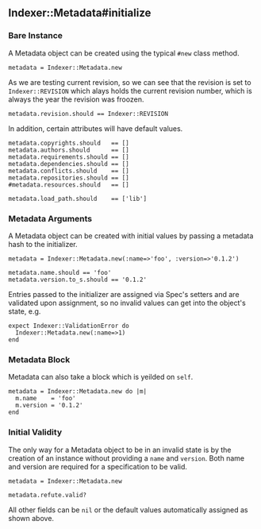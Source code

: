 ## Indexer::Metadata#initialize

### Bare Instance

A Metadata object can be created using the typical `#new` class method.

    metadata = Indexer::Metadata.new

As we are testing current revision, so we can see that the revision is set
to `Indexer::REVISION` which alays holds the current revision number, which
is always the year the revision was froozen.

    metadata.revision.should == Indexer::REVISION

In addition, certain attributes will have default values.

    metadata.copyrights.should   == []
    metadata.authors.should      == []
    metadata.requirements.should == []
    metadata.dependencies.should == []
    metadata.conflicts.should    == []
    metadata.repositories.should == []
    #metadata.resources.should   == []

    metadata.load_path.should    == ['lib']

### Metadata Arguments

A Metadata object can be created with initial values by passing a metadata
hash to the initializer.

    metadata = Indexer::Metadata.new(:name=>'foo', :version=>'0.1.2')

    metadata.name.should == 'foo'
    metadata.version.to_s.should == '0.1.2'

Entries passed to the initializer are assigned via Spec's setters
and are validated upon assignment, so no invalid values can get into the
object's state, e.g.

    expect Indexer::ValidationError do
      Indexer::Metadata.new(:name=>1)
    end

### Metadata Block

Metadata can also take a block which is yeilded on `self`.

    metadata = Indexer::Metadata.new do |m|
      m.name    = 'foo'
      m.version = '0.1.2'
    end

### Initial Validity 

The only way for a Metadata object to be in an invalid state is
by the creation of an instance without providing a `name` and `version`.
Both name and version are required for a specification to be valid.

    metadata = Indexer::Metadata.new

    metadata.refute.valid?

All other fields can be `nil` or the default values automatically assigned
as shown above.

